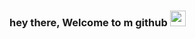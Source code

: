 ### hey there, Welcome to m github <img src="https://media.giphy.com/media/hvRJCLFzcasrR4ia7z/giphy.gif" width="25px">


